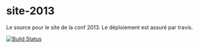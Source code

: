 site-2013
=========

Le source pour le site de la conf 2013.
Le déploiement est assuré par travis.

[![Build Status](https://travis-ci.org/agile-france/site-2013.png?branch=master)](https://travis-ci.org/agile-france/site-2013)
